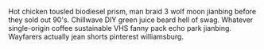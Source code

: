 Hot chicken tousled biodiesel prism, man braid 3 wolf moon jianbing before they sold out 90's. Chillwave DIY green juice beard hell of swag. Whatever single-origin coffee sustainable VHS fanny pack echo park jianbing. Wayfarers actually jean shorts pinterest williamsburg.